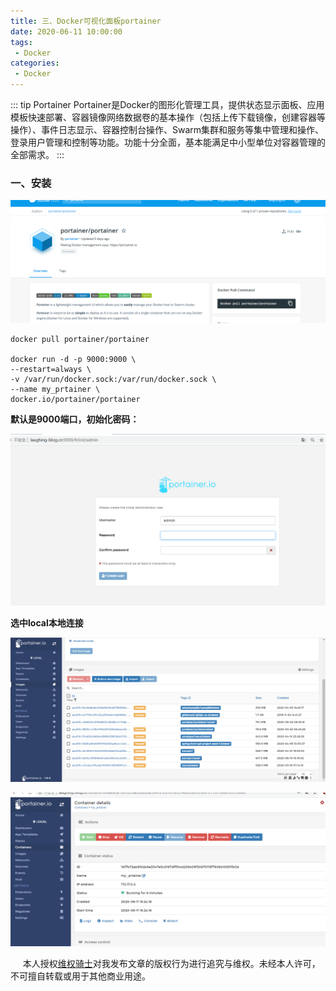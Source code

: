 ```yaml
---
title: 三、Docker可视化面板portainer
date: 2020-06-11 10:00:00
tags:
 - Docker
categories:
 - Docker
---
```


::: tip Portainer
Portainer是Docker的图形化管理工具，提供状态显示面板、应用模板快速部署、容器镜像网络数据卷的基本操作（包括上传下载镜像，创建容器等操作）、事件日志显示、容器控制台操作、Swarm集群和服务等集中管理和操作、登录用户管理和控制等功能。功能十分全面，基本能满足中小型单位对容器管理的全部需求。
:::

### 一、安装
![logo](./4.png)



```
docker pull portainer/portainer

docker run -d -p 9000:9000 \
--restart=always \
-v /var/run/docker.sock:/var/run/docker.sock \
--name my_prtainer \
docker.io/portainer/portainer
```

**默认是9000端口，初始化密码：**

![logo](./5.jpg)

**选中local本地连接**

![logo](./7.png)

![logo](./6.png)


&nbsp;&nbsp;&nbsp;&nbsp; 本人授权[维权骑士](http://rightknights.com)对我发布文章的版权行为进行追究与维权。未经本人许可，不可擅自转载或用于其他商业用途。


